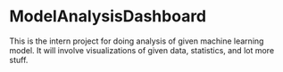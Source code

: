 # ModelAnalysisDashboard
This is the intern project for doing analysis of given machine learning model. It will involve visualizations of given data, statistics, and lot more stuff.
